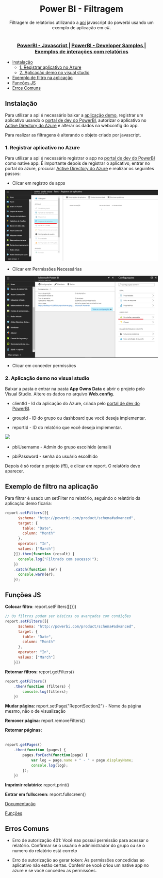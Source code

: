 
<div align="center">
<h1 align="center">Power BI - Filtragem</h1>
</div>
<div align="center">
  Filtragem de relatórios utilizando a <a href="https://github.com/Microsoft/PowerBI-JavaScript">api</a> javascript do powerbi usando um exemplo de aplicação em c#.
</div>

<br />

<div align="center">
  <h3>
    <a href="https://github.com/Microsoft/PowerBI-JavaScript">
      PowerBI - Javascript
    </a>
    <span> | </span>
    <a href="https://github.com/Microsoft/PowerBI-Developer-Samples">
      PowerBI - Developer Samples
    </a>
    <span> | </span>
    <a href="https://microsoft.github.io/PowerBI-JavaScript/demo/v2-demo/index.html#">
      Exemplos de interações com relatórios
    </a>
  </h3>
</div>

  - [Instalação](#instala%C3%A7%C3%A3o)
    - [1. Registrar aplicativo no Azure](#1-registrar-aplicativo-no-azure)
    - [2. Aplicação demo no visual studio](#2-aplica%C3%A7%C3%A3o-demo-no-visual-studio)
  - [Exemplo de filtro na aplicação](#exemplo-de-filtro-na-aplica%C3%A7%C3%A3o)
  - [Funções JS](#fun%C3%A7%C3%B5es-js)
  - [Erros Comuns](#erros-comuns)

## Instalação

Para utilizar a api é necessário baixar a [aplicação demo](https://github.com/Microsoft/PowerBI-Developer-Samples), registrar um aplicativo usando o [portal de dev do PowerBI](https://dev.powerbi.com/apps), autorizar o aplicativo no [Active Directory do Azure](https://portal.azure.com/#blade/Microsoft_AAD_IAM/ActiveDirectoryMenuBlade) e alterar os dados na webconfig do app.

Para realizar as filtragens é alterando o objeto criado  por javascript.

### 1. Registrar aplicativo no Azure

Para utilizar a api é necessário registrar o app no [portal de dev do PowerBI](https://dev.powerbi.com/apps) como native app. É importante depois de registrar o aplicativo, entrar no portal do azure, procurar [Active Directory do Azure](https://portal.azure.com/#blade/Microsoft_AAD_IAM/ActiveDirectoryMenuBlade) e realizar os seguintes passos:

- Clicar em registro de apps

![](2.png)

- Clicar em Permissões Necessárias

![](3.png)

- Clicar em conceder permissões



### 2. Aplicação demo no visual studio

Baixar a pasta e entrar na pasta **App Owns Data** e abrir o projeto pelo Visual Studio. Altere os dados no arquivo **Web.config**.


* clientId - Id da aplicação do Azure, criada pelo [portal de dev do PowerBI](https://dev.powerbi.com/apps).

* groupId - ID do grupo ou dashboard que você deseja implementar.

* reportId - ID do relatório que você deseja implementar.

![](https://i.imgur.com/MiSlcdf.png)

* pbiUsername - Admin do grupo escolhido (email)

* pbiPassword - senha do usuário escolhido

Depois é só rodar o projeto (f5), e clicar em report. O relatório deve aparecer.

## Exemplo de filtro na aplicação

Para filtrar é usado um setFilter no relatório, seguindo o relatório da aplicação demo ficaria:

```js
report.setFilters([{
      $schema: "http://powerbi.com/product/schema#advanced",
      target: {
        table: "Date",
        column: "Month"
      },
      operator: "In",
      values: ["March"]
    }]).then(function (result) {
      console.log("Filtrado com sucesso!");
    })
    .catch(function (er) {
      console.warn(er);
    });
```

## Funções JS

**Colocar filtro**: report.setFilters([{}])

```js
// Os filtros podem ser básicos ou avançados com condições
report.setFilters([{
      $schema: "http://powerbi.com/product/schema#advanced",
      target: {
        table: "Date",
        column: "Month"
      },
      operator: "In",
      values: ["March"]
    }])
```

**Retornar filtros**: report.getFilters()
```js
report.getFilters()
    .then(function (filters) {
        console.log(filters);
    })
```

**Mudar página:** report.setPage("ReportSection2") - Nome da página mesmo, não o de visualização

**Remover página:** report.removeFilters()

**Retornar páginas:** 

```js

report.getPages()
    .then(function (pages) {
        pages.forEach(function(page) {
            var log = page.name + " - " + page.displayName;
            console.log(log);
        });
    })

```

**Imprimir relatório:** report.print()

**Entrar em fullscreen:** report.fullscreen()

[Documentação](https://microsoft.github.io/PowerBI-JavaScript)

[Funções](https://microsoft.github.io/PowerBI-JavaScript/demo/v2-demo/index.html#)

## Erros Comuns

- Erro de autorização 401: Você nao possui permissão para acessar o relatório. Confirmar se o usuário é administrador do grupo ou se o numero do relatório está correto

- Erro de autorização ao gerar token: As permissões concedidas ao aplicativo não estão certas. Conferir se você criou um native app no azure e se você concedeu as permissões.
